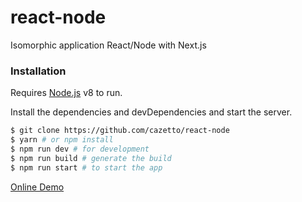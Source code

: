# react-node
Isomorphic application React/Node with Next.js

### Installation

Requires [Node.js](https://nodejs.org/) v8 to run.

Install the dependencies and devDependencies and start the server.

```sh
$ git clone https://github.com/cazetto/react-node
$ yarn # or npm install
$ npm run dev # for development
$ npm run build # generate the build
$ npm run start # to start the app
```

[Online Demo](https://react-isomorphic-app-ml.herokuapp.com)
